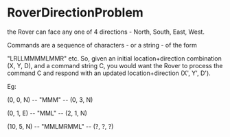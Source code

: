 # RoverDirectionProblem
the Rover can face any one of 4 directions - North, South, East, West.

Commands are a sequence of characters - or a string - of the form

"LRLLMMMMLMMR" etc. So, given an initial location+direction combination (X, Y, D), and a command string C, you would want the Rover to process the command C and respond with an updated location+direction (X', Y', D').

Eg:

(0, 0, N) -- "MMM" -- (0, 3, N)

(0, 1, E) -- "MML" -- (2, 1, N)

(10, 5, N) -- "MMLMRMML" -- (?, ?, ?)
